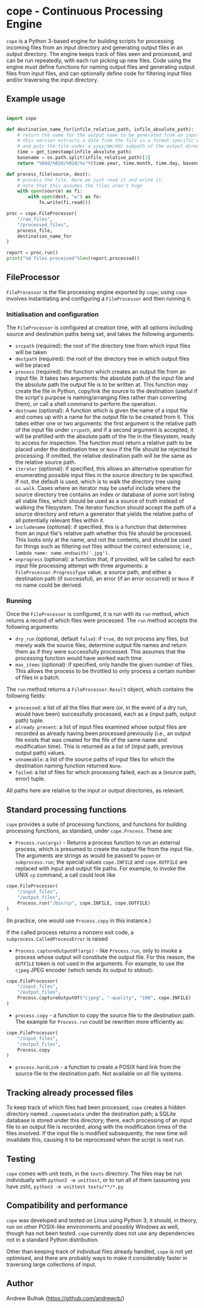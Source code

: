 # cope - Continuous Processing Engine

`cope` is a Python 3-based engine for building scripts for processing incoming files from an input directory and generating output files in an output directory. The engine keeps track of files seen and processed, and can be run repeatedly, with each run picking up new files. Code using the engine must define functions for naming output files and generating output files from input files, and can optionally define code for filtering input files and/or traversing the input directory.

## Example usage

```python

import cope

def destination_name_for(infile_relative_path, infile_absolute_path):
	# return the name for the output name to be generated from an input file
	# this version extracts a date from the file in a format-specific way
	# and puts the file under a yyyy/mm/dd/ subpath of the output directory
	time = get_timestamp(infile_absolute_path)
	basename = os.path.split(infile_relative_path)[1]
	return "%04d/%02d/%02d/%s"%(time.year, time.month, time.day, basename)

def process_file(source, dest):
	# process the file. Here we just read it and write it. 
	# note that this assumes the files aren't huge
	with open(source) as fi:
		with open(dest, "w") as fo:
			fo.write(fi.read())

proc = cope.FileProcessor(
	"/raw_files", 
	"/processed_files", 
	process_file,
	destination_name_for
)

report = proc.run()
print("%d files processed"%len(report.processed))

```

## FileProcessor

`FileProcessor` is the file processing engine exported by `cope`; using `cope` involves instantiating and configuring a `FileProcessor` and then running it. 


### Initialisation and configuration

The `FileProcessor` is configured at creation time, with all options including source and destination paths being set, and takes the following arguments:

- `srcpath` (required): the root of the directory tree from which input files will be taken
- `destpath` (required): the root of the directory tree in which output files will be placed
- `process` (required): the function which creates an output file from an input file. It takes two arguments: the absolute path of the input file and the absolute path the output file is to be written at. This function may create the file in Python, copy/link the source to the destination (useful if the script's purpose is naming/arranging files rather than converting them), or call a shell command to perform the operation.
- `destname` (optional): A function which is given the name of a input file and comes up with a name for the output file to be created from it. This takes either one or two arguments: the first argument is the relative path of the input file under `srcpath`, and if a second argument is accepted, it will be prefilled with the absolute path of the file in the filesystem, ready to access for inspection. The function must return a relative path to be placed under the destination tree or `None` if the file should be rejected for processing. If omitted, the relative destination path will be the same as the relative source path.
- `iterator` (optional): if specified, this allows an alternative operation for enumerating possible input files in the source directory to be specified. If not, the default is used, which is to walk the directory tree using `os.walk`. Cases where an iterator may be useful include where the source directory tree contains an index or database of some sort listing all viable files, which should be used as a source of truth instead of walking the filesystem. The iterator function should accept the path of a source directory and return a generator that yields the relative paths of all potentially relevant files within it.
- `includename` (optional): if specified, this is a function that determines from an input file's relative path whether this file should be processed. This looks only at the name, and not the contents, and should be used for things such as filtering out files without the correct extensions; i.e., `lambda name: name.endswith('.jpg')`.
- `onprogress` (optional): a function that, if provided, will be called for each input file processing attempt with three arguments: a `FileProcessor.ProgressType` value, a source path, and either a destination path (if successful), an error (if an error occurred) or `None` if no name could be derived.

### Running

Once the `FileProcessor` is configured, it is run with its `run` method, which returns a record of which files were processed. The `run` method accepts the following arguments:

- `dry_run` (optional, default `false`): if `true`, do not process any files, but merely walk the source files, determine output file names and return them as if they were successfully processed. This assumes that the processing function would have worked each time.
- `max_items` (optional): if specified, only handle the given number of files. This allows the process to be throttled to only process a certain number of files in a batch.

The `run` method returns a `FileProcessor.Result` object, which contains the following fields:
- `processed`: a list of all the files that were (or, in the event of a dry run, would have been) successfully processed, each as a (input path, output path) tuple.
- `already_present`: a list of input files examined whose output files are recorded as already having been processed previously (i.e., an output file exists that was created for the file of the same name and modification time). This is returned as a list of (input path, previous output path) values.
- `unnameable`: a list of the source paths of input files for which the destination naming function returned `None`.
- `failed`: a list of files for which processing failed, each as a (source path, error) tuple.

All paths here are relative to the input or output directories, as relevant.

## Standard processing functions

`cope` provides a suite of processing functions, and functions for building processing functions, as standard, under `cope.Process`. These are:

- `Process.run(args)` - Returns a process function to run an external process, which is presumed to create the output file from the input file. The arguments are strings as would be passed to `popen` or `subprocess.run`; the special values `cope.INFILE` and `cope.OUTFILE` are replaced with input and output file paths. For example, to invoke the UNIX `cp` command, a call could look like 
```python
cope.FileProcessor(
	"/input_files", 
	"/output_files", 
	Process.run("/bin/cp", cope.INFILE, cope.OUTFILE)
)
```
(In practice, one would use `Process.copy` in this instance.)

If the called process returns a nonzero exit code, a `subprocess.CalledProcessError` is raised

- `Process.captureOutputOf(args)` - like `Process.run`, only to invoke a process whose output will constitute the output file. For this reason, the `OUTFILE` token is not used in the arguments. For example, to use the `cjpeg` JPEG encoder (which sends its output to stdout):
```python
cope.FileProcessor(
	"/input_files", 
	"/output_files", 
	Process.captureOutputOf("cjpeg", "-quality", "100", cope.INFILE)
)
```

- `process.copy` - a function to copy the source file to the destination path. The example for `Process.run` could be rewritten more efficiently as:
```python
cope.FileProcessor(
	"/input_files", 
	"/output_files", 
	Process.copy
)
```

- `process.hardLink` - a function to create a POSIX hard link from the source file to the destination path. Not available on all file systems.

## Tracking already processed files

To keep track of which files had been processed, `cope` creates a hidden directory named `.copemetadata` under the destination path; a SQLite database is stored under this directory; there, each processing of an input file to an output file is recorded, along with the modification times of the files involved. If the input file is modified subsequently, the new time will invalidate this, causing it to be reprocessed when the script is next run.

## Testing

`cope` comes with unit tests, in the `tests` directory. The files may be run individually with `python3 -m unittest`, or to run all of them (assuming you have zsh), `python3 -m unittest tests/**/*.py`

## Compatibility and performance

`cope` was developed and tested on Linux using Python 3; it should, in theory, run on other POSIX-like environments and possibly Windows as well, though has not been tested. `cope` currently does not use any dependencies not in a standard Python distribution.

Other than keeping track of individual files already handled, `cope` is not yet optimised, and there are probably ways to make it considerably faster in traversing large collections of input.

## Author
Andrew Bulhak (https://github.com/andrewcb/)